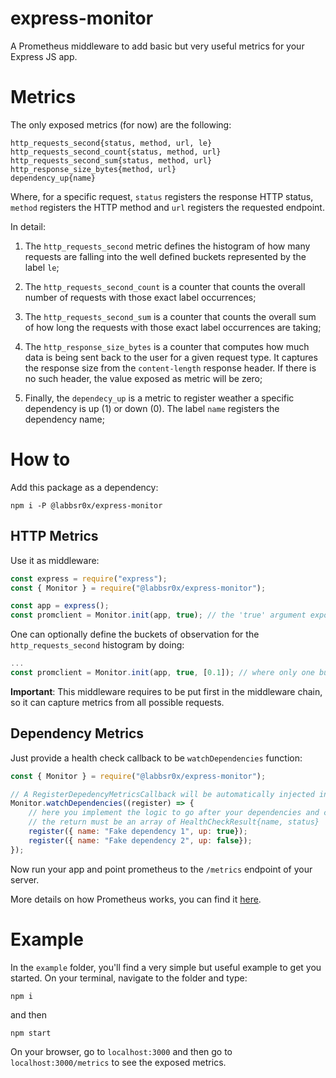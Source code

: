 # express-monitor

A Prometheus middleware to add basic but very useful metrics for your Express JS app.

# Metrics

The only exposed metrics (for now) are the following:

```
http_requests_second{status, method, url, le}
http_requests_second_count{status, method, url}
http_requests_second_sum{status, method, url}
http_response_size_bytes{method, url}
dependency_up{name}
```

Where, for a specific request, `status` registers the response HTTP status, `method` registers the HTTP method and `url` registers the requested endpoint.

In detail:

1. The `http_requests_second` metric defines the histogram of how many requests are falling into the well defined buckets represented by the label `le`;

2. The `http_requests_second_count` is a counter that counts the overall number of requests with those exact label occurrences;

3. The `http_requests_second_sum` is a counter that counts the overall sum of how long the requests with those exact label occurrences are taking;

4. The `http_response_size_bytes` is a counter that computes how much data is being sent back to the user for a given request type. It captures the response size from the `content-length` response header. If there is no such header, the value exposed as metric will be zero;

5. Finally, the `dependecy_up` is a metric to register weather a specific dependency is up (1) or down (0). The label `name` registers the dependency name;

# How to

Add this package as a dependency:

```
npm i -P @labbsr0x/express-monitor
```

## HTTP Metrics

Use it as middleware:

```js
const express = require("express");
const { Monitor } = require("@labbsr0x/express-monitor");

const app = express();
const promclient = Monitor.init(app, true); // the 'true' argument exposes default NodeJS metrics as well; the promclient allows you to add custom metrics to the same prometheus registry
```

One can optionally define the buckets of observation for the `http_requests_second` histogram by doing:

```js
...
const promclient = Monitor.init(app, true, [0.1]); // where only one bucket (of 100ms) will be given as output in the /metrics endpoint
```

**Important**: This middleware requires to be put first in the middleware chain, so it can capture metrics from all possible requests.

## Dependency Metrics

Just provide a health check callback to be `watchDependencies` function:

```js
const { Monitor } = require("@labbsr0x/express-monitor");

// A RegisterDepedencyMetricsCallback will be automatically injected into the HealthCheckCallback
Monitor.watchDependencies((register) => {
    // here you implement the logic to go after your dependencies and check their health
    // the return must be an array of HealthCheckResult{name, status}
    register({ name: "Fake dependency 1", up: true});
    register({ name: "Fake dependency 2", up: false});
});
```

Now run your app and point prometheus to the `/metrics` endpoint of your server.

More details on how Prometheus works, you can find it [here](https://medium.com/ibm-ix/white-box-your-metrics-now-895a9e9d34ec).

# Example

In the `example` folder, you'll find a very simple but useful example to get you started. On your terminal, navigate to the folder and type:

```
npm i
```

and then

```
npm start
```

On your browser, go to `localhost:3000` and then go to `localhost:3000/metrics` to see the exposed metrics.


